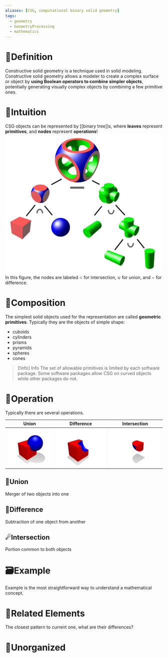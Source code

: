 ```yaml
---
aliases: [CSG, computational binary solid geometry]
tags:
  - geometry
  - GeometryProcessing
  - mathematics
---
```



# 📝Definition
Constructive solid geometry is a technique used in solid modeling. Constructive solid geometry allows a modeler to create a complex surface or object by **using Boolean operators to combine simpler objects**, potentially generating visually complex objects by combining a few primitive ones.

# 🧠Intuition
CSG objects can be represented by [[binary tree]]s, where **leaves** represent **primitives**, and **nodes** represent **operations**!
![|400](../assets/Csg_tree.png)
In this figure, the nodes are labeled $\cap$ for intersection, $\cup$ for union, and $-$ for difference.

# 🧪Composition
The simplest solid objects used for the representation are called **geometric primitives**. Typically they are the objects of simple shape:
- cuboids
- cylinders
- prisms
- pyramids
- spheres
- cones

> [!info] Info
> The set of allowable primitives is limited by each software package. Some software packages allow CSG on curved objects while other packages do not.



# 💫Operation
Typically there are several operations.

| Union | Difference | Intersection |
| ----- | ---------- | ------------ |
| ![\|200](../assets/240px-Boolean_union.png)      |  ![\|200](../assets/240px-Boolean_difference.png)          |   ![\|200](../assets/240px-Boolean_intersect.png)           |


## 🌠Union
Merger of two objects into one

## 🔮Difference
Subtraction of one object from another


## ☄Intersection
Portion common to both objects




# 🗃Example
Example is the most straightforward way to understand a mathematical concept.

# 🌱Related Elements
The closest pattern to current one, what are their differences?


# 🍂Unorganized